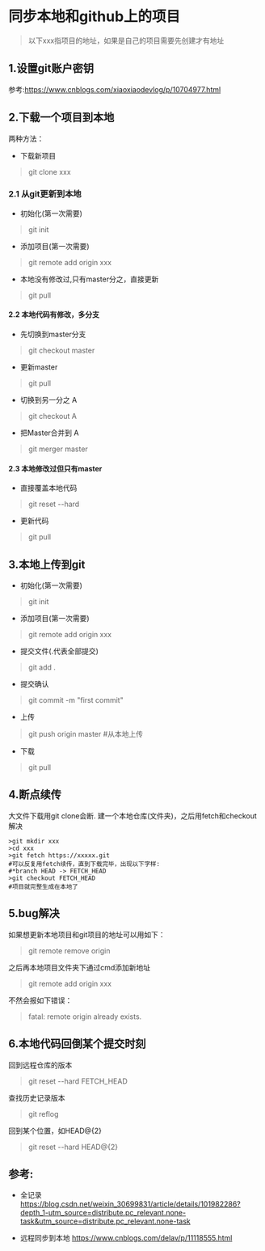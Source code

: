 # 同步本地和github上的项目

>以下xxx指项目的地址，如果是自己的项目需要先创建才有地址

## 1.设置git账户密钥
参考:https://www.cnblogs.com/xiaoxiaodevlog/p/10704977.html

## 2.下载一个项目到本地
两种方法：
- 下载新项目
>git clone xxx

### 2.1 从git更新到本地

- 初始化(第一次需要)
> git init

- 添加项目(第一次需要)
> git remote add origin xxx

- 本地没有修改过,只有master分之，直接更新
> git pull

#### 2.2 本地代码有修改，多分支

- 先切换到master分支
>git checkout master

- 更新master
>git pull

- 切换到另一分之 A
>git checkout A

- 把Master合并到 A
>git merger master

#### 2.3 本地修改过但只有master

- 直接覆盖本地代码
> git reset --hard

- 更新代码
> git pull

## 3.本地上传到git

- 初始化(第一次需要)
>git init

- 添加项目(第一次需要)
> git remote add origin xxx

- 提交文件(.代表全部提交)
>git add . 

- 提交确认
>git commit -m "first commit"

- 上传
> git push origin master #从本地上传

- 下载
>git pull

## 4.断点续传
大文件下载用git clone会断.
建一个本地仓库(文件夹)，之后用fetch和checkout解决
```
>git mkdir xxx
>cd xxx
>git fetch https://xxxxx.git
#可以反复用fetch续传，直到下载完毕，出现以下字样:
#*branch HEAD -> FETCH_HEAD
>git checkout FETCH_HEAD
#项目就完整生成在本地了
```

## 5.bug解决
如果想更新本地项目和git项目的地址可以用如下：
>git remote remove origin

之后再本地项目文件夹下通过cmd添加新地址
>git remote add origin xxx

不然会报如下错误：
>fatal: remote origin already exists.

## 6.本地代码回倒某个提交时刻

回到远程仓库的版本
>git reset --hard FETCH_HEAD

查找历史记录版本
>git reflog

回到某个位置，如HEAD@{2}
>git reset --hard HEAD@{2} 

## 参考:
- 全记录
https://blog.csdn.net/weixin_30699831/article/details/101982286?depth_1-utm_source=distribute.pc_relevant.none-task&utm_source=distribute.pc_relevant.none-task

- 远程同步到本地
https://www.cnblogs.com/delav/p/11118555.html
